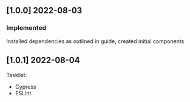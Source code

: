## [1.0.0] 2022-08-03
 ### Implemented
Installed dependencies as outlined in guide, created initial components

## [1.0.1] 2022-08-04
 Tasklist: 
  - Cypress
  - ESLint  